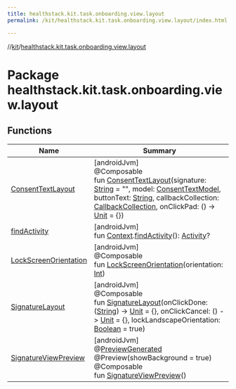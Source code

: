 ```yaml
---
title: healthstack.kit.task.onboarding.view.layout
permalink: /kit/healthstack.kit.task.onboarding.view.layout/index.html

---
```

//[kit](../../index.html)/[healthstack.kit.task.onboarding.view.layout](index.html)



# Package healthstack.kit.task.onboarding.view.layout



## Functions


| Name | Summary |
|---|---|
| [ConsentTextLayout](-consent-text-layout.html) | [androidJvm]<br>@Composable<br>fun [ConsentTextLayout](-consent-text-layout.html)(signature: [String](https://kotlinlang.org/api/latest/jvm/stdlib/kotlin/-string/index.html) = &quot;&quot;, model: [ConsentTextModel](../healthstack.kit.task.onboarding.model/-consent-text-model/index.html), buttonText: [String](https://kotlinlang.org/api/latest/jvm/stdlib/kotlin/-string/index.html), callbackCollection: [CallbackCollection](../healthstack.kit.task.base/-callback-collection/index.html), onClickPad: () -&gt; [Unit](https://kotlinlang.org/api/latest/jvm/stdlib/kotlin/-unit/index.html) = {}) |
| [findActivity](find-activity.html) | [androidJvm]<br>fun [Context](https://developer.android.com/reference/kotlin/android/content/Context.html).[findActivity](find-activity.html)(): [Activity](https://developer.android.com/reference/kotlin/android/app/Activity.html)? |
| [LockScreenOrientation](-lock-screen-orientation.html) | [androidJvm]<br>@Composable<br>fun [LockScreenOrientation](-lock-screen-orientation.html)(orientation: [Int](https://kotlinlang.org/api/latest/jvm/stdlib/kotlin/-int/index.html)) |
| [SignatureLayout](-signature-layout.html) | [androidJvm]<br>@Composable<br>fun [SignatureLayout](-signature-layout.html)(onClickDone: ([String](https://kotlinlang.org/api/latest/jvm/stdlib/kotlin/-string/index.html)) -&gt; [Unit](https://kotlinlang.org/api/latest/jvm/stdlib/kotlin/-unit/index.html) = {}, onClickCancel: () -&gt; [Unit](https://kotlinlang.org/api/latest/jvm/stdlib/kotlin/-unit/index.html) = {}, lockLandscapeOrientation: [Boolean](https://kotlinlang.org/api/latest/jvm/stdlib/kotlin/-boolean/index.html) = true) |
| [SignatureViewPreview](-signature-view-preview.html) | [androidJvm]<br>@[PreviewGenerated](../healthstack.kit.annotation/-preview-generated/index.html)<br>@Preview(showBackground = true)<br>@Composable<br>fun [SignatureViewPreview](-signature-view-preview.html)() |

